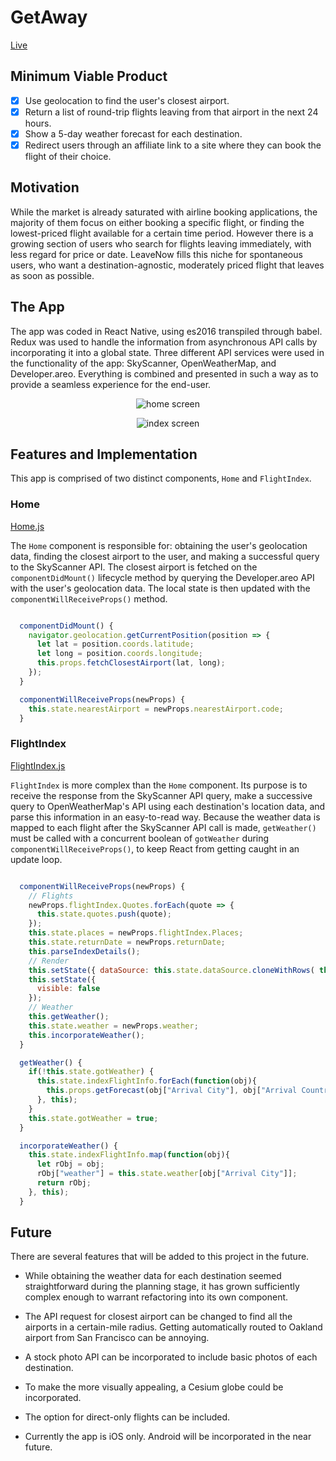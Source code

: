 # GetAway

[Live][website]

[website]: http://www.findmyjourney.com/

## Minimum Viable Product

- [x] Use geolocation to find the user's closest airport.
- [x] Return a list of round-trip flights leaving from that airport in the next 24 hours.
- [x] Show a 5-day weather forecast for each destination.
- [x] Redirect users through an affiliate link to a site where they can book the flight of their choice.

## Motivation

While the market is already saturated with airline booking applications, the majority of them focus on either booking a specific flight, or finding the lowest-priced flight available for a certain time period. However there is a growing section of users who search for flights leaving immediately, with less regard for price or date. LeaveNow fills this niche for spontaneous users, who want a destination-agnostic, moderately priced flight that leaves as soon as possible.

## The App

The app was coded in React Native, using es2016 transpiled through babel. Redux was used to handle the information from asynchronous API calls by incorporating it into a global state. Three different API services were used in the functionality of the app: SkyScanner, OpenWeatherMap, and Developer.areo. Everything is combined and presented in such a way as to provide a seamless experience for the end-user.

<p align="center">
  <img src="docs/images/homeScreen.png" alt="home screen">
</p>

<p align="center">
  <img src="docs/images/indexScreen.png" alt="index screen">
</p>

## Features and Implementation

This app is comprised of two distinct components, `Home` and `FlightIndex`.

### Home

[Home.js][home]

The `Home` component is responsible for: obtaining the user's geolocation data, finding the closest airport to the user, and making a successful query to the SkyScanner API. The closest airport is fetched on the `componentDidMount()` lifecycle method by querying the Developer.areo API with the user's geolocation data. The local state is then updated with the `componentWillReceiveProps()` method.

```javascript

  componentDidMount() {
    navigator.geolocation.getCurrentPosition(position => {
      let lat = position.coords.latitude;
      let long = position.coords.longitude;
      this.props.fetchClosestAirport(lat, long);
    });
  }

  componentWillReceiveProps(newProps) {
    this.state.nearestAirport = newProps.nearestAirport.code;
  }

```

### FlightIndex

[FlightIndex.js][FlightIndex]

`FlightIndex` is more complex than the `Home` component. Its purpose is to receive the response from the SkyScanner API query, make a successive query to OpenWeatherMap's API using each destination's location data, and parse this information in an easy-to-read way. Because the weather data is mapped to each flight after the SkyScanner API call is made, `getWeather()` must be called with a concurrent boolean of `gotWeather` during `componentWillReceiveProps()`, to keep React from getting caught in an update loop.

```javascript

  componentWillReceiveProps(newProps) {
    // Flights
    newProps.flightIndex.Quotes.forEach(quote => {
      this.state.quotes.push(quote);
    });
    this.state.places = newProps.flightIndex.Places;
    this.state.returnDate = newProps.returnDate;
    this.parseIndexDetails();
    // Render
    this.setState({ dataSource: this.state.dataSource.cloneWithRows( this.state.indexFlightInfo ) });
    this.setState({
      visible: false
    });
    // Weather
    this.getWeather();
    this.state.weather = newProps.weather;
    this.incorporateWeather();
  }

  getWeather() {
    if(!this.state.gotWeather) {
      this.state.indexFlightInfo.forEach(function(obj){
        this.props.getForecast(obj["Arrival City"], obj["Arrival Country"]);
      }, this);
    }
    this.state.gotWeather = true;
  }

  incorporateWeather() {
    this.state.indexFlightInfo.map(function(obj){
      let rObj = obj;
      rObj["weather"] = this.state.weather[obj["Arrival City"]];
      return rObj;
    }, this);
  }

```

[home]: ./components/home/home.js
[flightIndex]: ./components/flights/flightIndex.js

## Future

There are several features that will be added to this project in the future.

- While obtaining the weather data for each destination seemed straightforward during the planning stage, it has grown sufficiently complex enough to warrant refactoring into its own component.

- The API request for closest airport can be changed to find all the airports in a certain-mile radius. Getting automatically routed to Oakland airport from San Francisco can be annoying.

- A stock photo API can be incorporated to include basic photos of each destination.

- To make the more visually appealing, a Cesium globe could be incorporated.

- The option for direct-only flights can be included.

- Currently the app is iOS only. Android will be incorporated in the near future.
